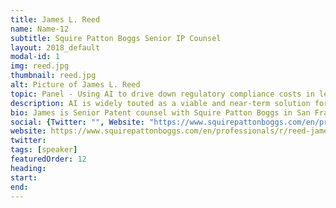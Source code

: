 ```yaml
---
title: James L. Reed
name: Name-12
subtitle: Squire Patton Boggs Senior IP Counsel
layout: 2018_default
modal-id: 1
img: reed.jpg
thumbnail: reed.jpg
alt: Picture of James L. Reed
topic: Panel - Using AI to drive down regulatory compliance costs in lending and AML
description: AI is widely touted as a viable and near-term solution for reducing the heavy burden financial institutions now face in complying with regulatory requirements, especially in the area of AML/KYC. Many current systems for monitoring compliance are outdated / ineffective as they cannot keep up with an ever increasing, day-to-day frequency and sophistication of financial transactions that take place worldwide. This situation is further exasperated by frequent changes/amendments to regulations governing compliance requirements in the United States and other countries around the globe. What can Today’s state of the art AI systems offer to address these challenges? The assembled panel consists of experts offering opinions from the perspective of a regulatory authority, financial institution and startup in the AI Fintech space.
bio: James is Senior Patent counsel with Squire Patton Boggs in San Francisco. Leveraging an industry background in mathematical modeling of complex systems and possessing a deep understanding of the theory, capabilities and limitations of AI / ML, a significant portion of James' practice focuses on assisting clients understand the IP aspects of inventions that include a significant AI/ML component.
social: {Twitter: "", Website: "https://www.squirepattonboggs.com/en/professionals/r/reed-james-l", Linkedin: "https://www.linkedin.com/in/james-reed-00110412/" }
website: https://www.squirepattonboggs.com/en/professionals/r/reed-james-l
twitter: 
tags: [speaker]
featuredOrder: 12
heading: 
start:
end:
---
```

